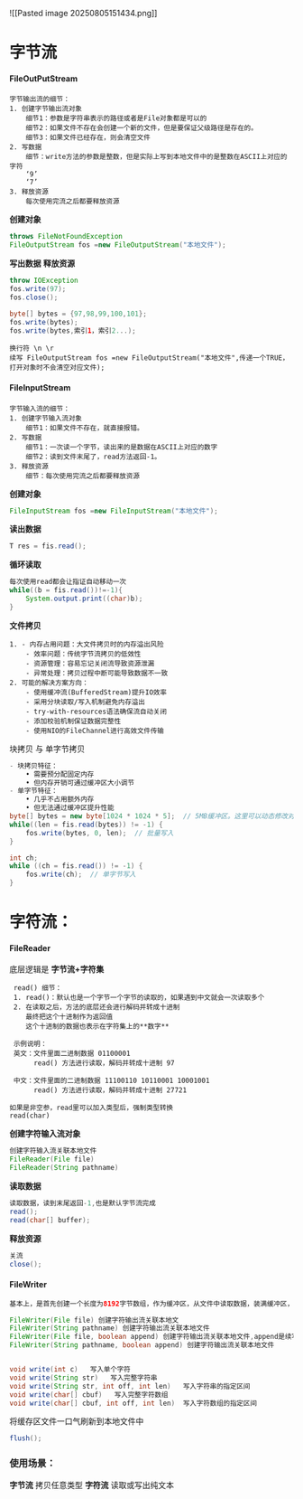 ![[Pasted image 20250805151434.png]]

# **字节流**
#### **FileOutPutStream**
```
字节输出流的细节：
1. 创建字节输出流对象 
    细节1：参数是字符串表示的路径或者是File对象都是可以的
    细节2：如果文件不存在会创建一个新的文件，但是要保证父级路径是存在的。
    细节3：如果文件已经存在，则会清空文件
2. 写数据
    细节：write方法的参数是整数，但是实际上写到本地文件中的是整数在ASCII上对应的字符
    ‘9’
    ‘7’
3. 释放资源
    每次使用完流之后都要释放资源
```
**创建对象**
```JAVA
throws FileNotFoundException 
FileOutputStream fos =new FileOutputStream("本地文件");
```
**写出数据** **释放资源**
```java
throw IOException
fos.write(97);
fos.close();

byte[] bytes = {97,98,99,100,101};
fos.write(bytes);
fos.write(bytes,索引1，索引2...);
```
```
换行符 \n \r
续写 FileOutputStream fos =new FileOutputStream("本地文件",传递一个TRUE，打开对象时不会清空对应文件);
```

#### **FileInputStream**
```
字节输入流的细节：
1. 创建字节输入流对象
    细节1：如果文件不存在，就直接报错。
2. 写数据
    细节1：一次读一个字节，读出来的是数据在ASCII上对应的数字
    细节2：读到文件末尾了，read方法返回-1。
3. 释放资源
    细节：每次使用完流之后都要释放资源
```
**创建对象**
```java
FileInputStream fos =new FileInputStream("本地文件");
```
**读出数据**
```java
T res = fis.read();
```
**循环读取**
```java
每次使用read都会让指证自动移动一次
while((b = fis.read())!=-1){
    System.output.print((char)b);
}
```

**文件拷贝**
```
1. - 内存占用问题：大文件拷贝时的内存溢出风险
    - 效率问题：传统字节流拷贝的低效性
    - 资源管理：容易忘记关闭流导致资源泄漏
    - 异常处理：拷贝过程中断可能导致数据不一致
2. 可能的解决方案方向：
    - 使用缓冲流(BufferedStream)提升IO效率
    - 采用分块读取/写入机制避免内存溢出
    - try-with-resources语法确保流自动关闭
    - 添加校验机制保证数据完整性
    - 使用NIO的FileChannel进行高效文件传输
```
块拷贝 与 单字节拷贝
```java
- 块拷贝特征：
    • 需要预分配固定内存
    • 但内存开销可通过缓冲区大小调节
- 单字节特征：
    • 几乎不占用额外内存
    • 但无法通过缓冲区提升性能
byte[] bytes = new byte[1024 * 1024 * 5];  // 5MB缓冲区。这里可以动态修改对应buffer的数据
while((len = fis.read(bytes)) != -1) {
    fos.write(bytes, 0, len);  // 批量写入
}

int ch;
while ((ch = fis.read()) != -1) { 
    fos.write(ch);  // 单字节写入
}
```
# **字符流**：
#### FileReader
底层逻辑是 **字节流+字符集**
```plaintext
 read() 细节：
 1. read()：默认也是一个字节一个字节的读取的，如果遇到中文就会一次读取多个
 2. 在读取之后，方法的底层还会进行解码并转成十进制
    最终把这个十进制作为返回值
    这个十进制的数据也表示在字符集上的**数字**

 示例说明：
 英文：文件里面二进制数据 01100001
      read() 方法进行读取，解码并转成十进制 97

 中文：文件里面的二进制数据 11100110 10110001 10001001
      read() 方法进行读取，解码并转成十进制 27721
      
如果是非空参，read里可以加入类型后，强制类型转换
read(char)
```
**创建字符输入流对象**
```java
创建字符输入流关联本地文件
FileReader(File file)         
FileReader(String pathname)    

```
**读取数据**
```java
读取数据，读到末尾返回-1,也是默认字节流完成
read();
read(char[] buffer);
```
**释放资源**
```java
关流
close();
```

#### **FileWriter**
```java
基本上，是首先创建一个长度为8192字节数组，作为缓冲区，从文件中读取数据，装满缓冲区，优先读缓冲区数据，没有数据了再返回-1
```

```java
FileWriter(File file) 创建字符输出流关联本地文
FileWriter(String pathname) 创建字符输出流关联本地文件
FileWriter(File file, boolean append) 创建字符输出流关联本地文件,append是续写开关
FileWriter(String pathname, boolean append) 创建字符输出流关联本地文件


void write(int c)   写入单个字符
void write(String str)   写入完整字符串
void write(String str, int off, int len)   写入字符串的指定区间
void write(char[] cbuf)   写入完整字符数组
void write(char[] cbuf, int off, int len)  写入字符数组的指定区间
```
将缓存区文件一口气刷新到本地文件中
```java
flush(); 
```

### **使用场景**：
**字节流**
拷贝任意类型
**字符流**
读取或写出纯文本







